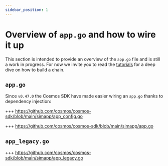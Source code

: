 ```yaml
---
sidebar_position: 1
---
```


# Overview of `app.go` and how to wire it up

This section is intended to provide an overview of the `app.go` file and is still a work in progress.
For now we invite you to read the [tutorials](https://tutorials.cosmos.network) for a deep dive on how to build a chain.

## `app.go`

Since `v0.47.0` the Cosmos SDK have made easier wiring an `app.go` thanks to dependency injection:

+++ https://github.com/cosmos/cosmos-sdk/blob/main/simapp/app_config.go

+++ https://github.com/cosmos/cosmos-sdk/blob/main/simapp/app.go

## `app_legacy.go`

+++ https://github.com/cosmos/cosmos-sdk/blob/main/simapp/app_legacy.go
